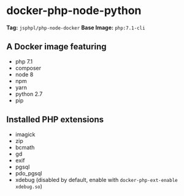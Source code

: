 # docker-php-node-python

**Tag:** `jsphpl/php-node-docker`
**Base Image:** `php:7.1-cli`

## A Docker image featuring
- php 7.1
- composer
- node 8
- npm
- yarn
- python 2.7
- pip

## Installed PHP extensions
- imagick
- zip
- bcmath
- gd
- exif
- pgsql
- pdo_pgsql
- xdebug (disabled by default, enable with `docker-php-ext-enable xdebug.so`)
